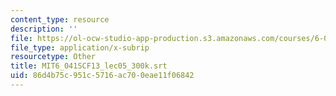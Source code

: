 ```yaml
---
content_type: resource
description: ''
file: https://ol-ocw-studio-app-production.s3.amazonaws.com/courses/6-041sc-probabilistic-systems-analysis-and-applied-probability-fall-2013/86d4b75c951c5716ac700eae11f06842_MIT6_041SCF13_lec05_300k.vtt
file_type: application/x-subrip
resourcetype: Other
title: MIT6_041SCF13_lec05_300k.srt
uid: 86d4b75c-951c-5716-ac70-0eae11f06842
---
```

